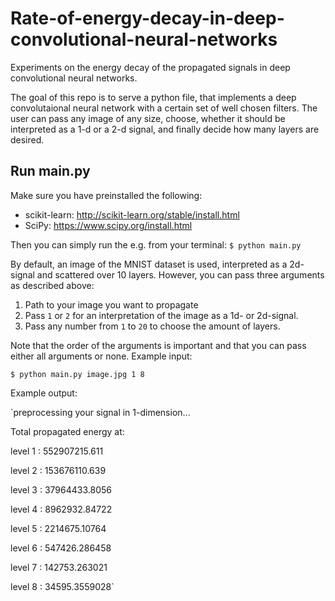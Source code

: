 # Rate-of-energy-decay-in-deep-convolutional-neural-networks
Experiments on the energy decay of the propagated signals in deep convolutional neural networks.

The goal of this repo is to serve a python file, that implements a deep convolutaional neural network with a certain set of well chosen filters. The user can pass any image of any size, choose, whether it should be interpreted as a 1-d or a 2-d signal, and finally decide how many layers are desired.

## Run main.py

Make sure you have preinstalled the following:

  - scikit-learn:   http://scikit-learn.org/stable/install.html
  - SciPy:    https://www.scipy.org/install.html
  
Then you can simply run the e.g. from your terminal:
```$ python main.py ```

By default, an image of the MNIST dataset is used, interpreted as a 2d-signal and scattered over 10 layers. However, you can pass three arguments as described above:
  1. Path to your image you want to propagate
  
  2. Pass ``` 1 ``` or ``` 2 ``` for an interpretation of the image as a 1d- or 2d-signal.
  
  3. Pass any number from ``` 1 ``` to ``` 20 ``` to choose the amount of layers.
  
Note that the order of the arguments is important and that you can pass either all arguments or none.
Example input:

```$ python main.py image.jpg 1 8```

Example output:

`preprocessing your signal in 1-dimension...

Total propagated energy at:

level  1 :  552907215.611

level  2 :  153676110.639

level  3 :  37964433.8056

level  4 :  8962932.84722

level  5 :  2214675.10764

level  6 :  547426.286458

level  7 :  142753.263021

level  8 :  34595.3559028`


